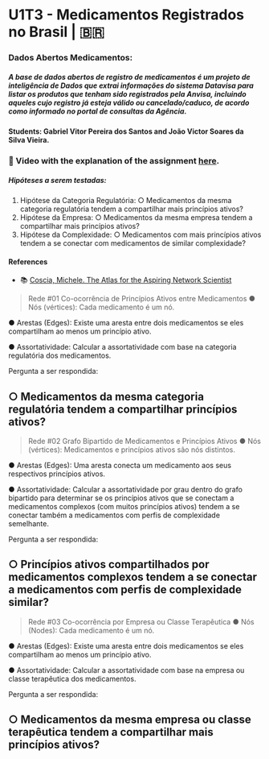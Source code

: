 # U1T3 - Medicamentos Registrados no Brasil | 🇧🇷

### Dados Abertos Medicamentos:
##### A base de dados abertos de registro de medicamentos é um projeto de inteligência de Dados que extrai informações do sistema Datavisa para listar os produtos que tenham sido registrados pela Anvisa, incluindo aqueles cujo registro já esteja válido ou cancelado/caduco, de acordo como informado no portal de consultas da Agência.

#### Students: Gabriel Vitor Pereira dos Santos and João Victor Soares da Silva Vieira.

### 🔗 Video with the explanation of the assignment [here](https://www.loom.com/share/08cd6f3741e84edeb47a4ecd0dc8b0b4?sid=09f2361b-b883-4df3-8764-b87d65542a14).
##### Hipóteses a serem testadas:
1. Hipótese da Categoria Regulatória:
○ Medicamentos da mesma categoria regulatória tendem a compartilhar
mais princípios ativos?
2. Hipótese da Empresa:
○ Medicamentos da mesma empresa tendem a compartilhar mais
princípios ativos?
3. Hipótese da Complexidade:
○ Medicamentos com mais princípios ativos tendem a se conectar com
medicamentos de similar complexidade?

#### References

- :books: [Coscia, Michele. The Atlas for the Aspiring Network Scientist](https://www.networkatlas.eu/)

> Rede #01
Co-ocorrência de Princípios Ativos entre Medicamentos
● Nós (vértices): Cada medicamento é um nó.

● Arestas (Edges): Existe uma aresta entre dois medicamentos se eles
compartilham ao menos um princípio ativo.

● Assortatividade: Calcular a assortatividade com base na categoria
regulatória dos medicamentos.

Pergunta a ser respondida:

○ Medicamentos da mesma categoria regulatória tendem a compartilhar
princípios ativos?
----------------
> Rede #02
Grafo Bipartido de Medicamentos e Princípios Ativos
● Nós (vértices): Medicamentos e princípios ativos são nós distintos.

● Arestas (Edges): Uma aresta conecta um medicamento aos seus
respectivos princípios ativos.

● Assortatividade: Calcular a assortatividade por grau dentro do grafo
bipartido para determinar se os princípios ativos que se conectam a
medicamentos complexos (com muitos princípios ativos) tendem a se
conectar também a medicamentos com perfis de complexidade
semelhante.

Pergunta a ser respondida:

○ Princípios ativos compartilhados por medicamentos complexos tendem
a se conectar a medicamentos com perfis de complexidade similar?
-----------------
> Rede #03
Co-ocorrência por Empresa ou Classe Terapêutica
● Nós (Nodes): Cada medicamento é um nó.

● Arestas (Edges): Existe uma aresta entre dois medicamentos se eles
compartilham ao menos um princípio ativo.

● Assortatividade: Calcular a assortatividade com base na empresa ou classe
terapêutica dos medicamentos.

Pergunta a ser respondida:

○ Medicamentos da mesma empresa ou classe terapêutica tendem a
compartilhar mais princípios ativos?
----------------

